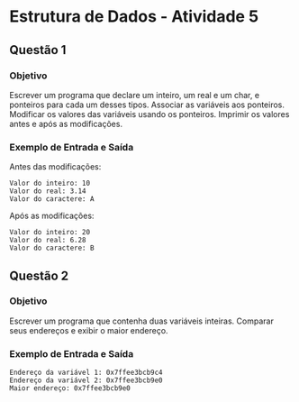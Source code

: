 # Estrutura de Dados - Atividade 5

## Questão 1

### Objetivo

Escrever um programa que declare um inteiro, um real e um char, e ponteiros para cada um desses tipos. Associar as variáveis aos ponteiros. Modificar os valores das variáveis usando os ponteiros. Imprimir os valores antes e após as modificações.

### Exemplo de Entrada e Saída

Antes das modificações:

```plaintext
Valor do inteiro: 10
Valor do real: 3.14
Valor do caractere: A
```

Após as modificações:

```plaintext
Valor do inteiro: 20
Valor do real: 6.28
Valor do caractere: B
```

## Questão 2

### Objetivo

Escrever um programa que contenha duas variáveis inteiras. Comparar seus endereços e exibir o maior endereço.

### Exemplo de Entrada e Saída

```plaintext
Endereço da variável 1: 0x7ffee3bcb9c4
Endereço da variável 2: 0x7ffee3bcb9e0
Maior endereço: 0x7ffee3bcb9e0
```
